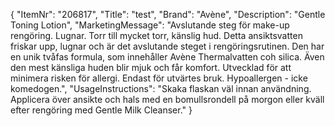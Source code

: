 {
  "ItemNr": "206817",
  "Title": "test",
  "Brand": "Avène",
  "Description": "Gentle Toning Lotion",
  "MarketingMessage": "Avslutande steg för make-up rengöring. Lugnar. Torr till mycket torr, känslig hud. Detta ansiktsvatten friskar upp, lugnar och är det avslutande steget i rengöringsrutinen. Den har en unik tvåfas formula, som innehåller Avène Thermalvatten coh silica. Även den mest känsliga huden blir mjuk och får komfort. Utvecklad för att minimera risken för allergi. Endast för utvärtes bruk. Hypoallergen - icke komedogen.",
  "UsageInstructions": "Skaka flaskan väl innan användning. Applicera över ansikte och hals med en bomullsrondell på morgon eller kväll efter rengöring med Gentle Milk Cleanser."
}